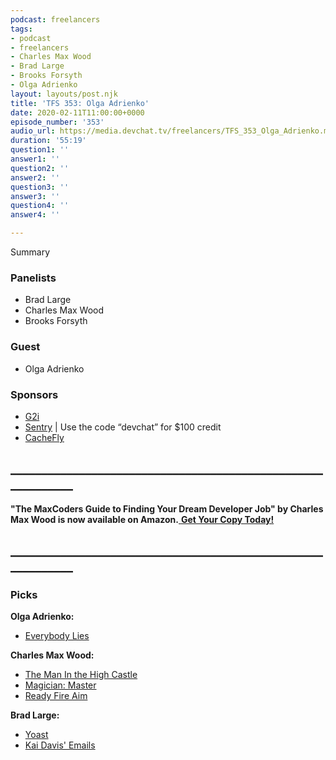```yaml
---
podcast: freelancers
tags:
- podcast
- freelancers
- Charles Max Wood
- Brad Large
- Brooks Forsyth
- Olga Adrienko
layout: layouts/post.njk
title: 'TFS 353: Olga Adrienko'
date: 2020-02-11T11:00:00+0000
episode_number: '353'
audio_url: https://media.devchat.tv/freelancers/TFS_353_Olga_Adrienko.mp3
duration: '55:19'
question1: ''
answer1: ''
question2: ''
answer2: ''
question3: ''
answer3: ''
question4: ''
answer4: ''

---
```

Summary

### **Panelists**

* Brad Large
* Charles Max Wood
* Brooks Forsyth

### **Guest**

* Olga Adrienko

### **Sponsors**

* [G2i](https://www.g2i.co/?utm_source=Freelancers_Show&utm_medium=Podcast&utm_campaign=DevChat)
* [Sentry](http://sentry.io/) | Use the code “devchat” for $100 credit
* [CacheFly](https://www.cachefly.com/)

## **____________________________________________________________**

**"The MaxCoders Guide to Finding Your Dream Developer Job" by Charles Max Wood is now available on Amazon.**[ **Get Your Copy Today!**](https://www.amazon.com/gp/product/B081MBL5C9/ref=as_li_ss_tl?ie=UTF8&linkCode=sl1&tag=devchattv-20&linkId=9d61363241636e2546ef46abba198746&language=en_US)

## **____________________________________________________________**

### **Picks**

**Olga Adrienko:**

* [Everybody Lies](https://www.amazon.com/Everybody-Lies-Internet-About-Really/dp/0062390856 "https://www.amazon.com/Everybody-Lies-Internet-About-Really/dp/0062390856")

**Charles Max Wood:**

* [The Man In the High Castle](https://www.amazon.com/gp/video/detail/B00RSGFRY8/ref=atv_dp_season_select_s1)
* [Magician: Master](https://www.amazon.com/Magician-Master-Riftwar-Saga-Book/dp/0553564935 "https://www.amazon.com/Magician-Master-Riftwar-Saga-Book/dp/0553564935")
* [Ready Fire Aim](https://www.amazon.com/Ready-Fire-Aim-Zero-Million/dp/B0014WYZYA/ref=sr_1_1?keywords=ready+fire+aim&qid=1580942125&s=books&sr=1-1 "https://www.amazon.com/Ready-Fire-Aim-Zero-Million/dp/B0014WYZYA/ref=sr_1_1?keywords=ready+fire+aim&qid=1580942125&s=books&sr=1-1")

**Brad Large:**

* [Yoast](https://yoast.com/ "https://yoast.com/")
* [Kai Davis' Emails](https://kaidavis.com/ "https://kaidavis.com/")